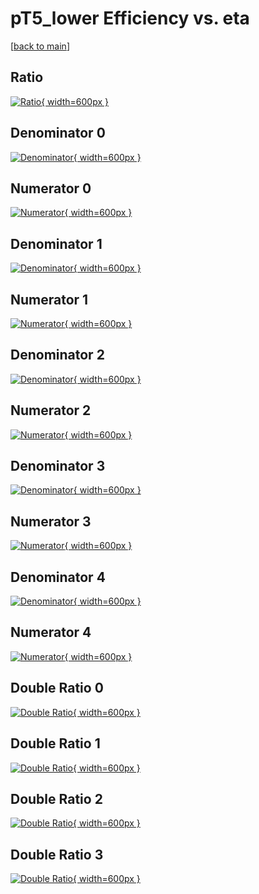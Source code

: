 # pT5_lower Efficiency vs. eta

[[back to main](./)]



## Ratio

[![Ratio](../mtv/var/pT5_lower_base_211_1_eff_eta.png){ width=600px }](../mtv/var/pT5_lower_base_211_1_eff_eta.pdf)

## Denominator 0

[![Denominator](../mtv/den/pT5_lower_base_211_1_eff_eta_den0.png){ width=600px }](../mtv/den/pT5_lower_base_211_1_eff_eta_den0.pdf)

## Numerator 0

[![Numerator](../mtv/num/pT5_lower_base_211_1_eff_eta_num0.png){ width=600px }](../mtv/num/pT5_lower_base_211_1_eff_eta_num0.pdf)

## Denominator 1

[![Denominator](../mtv/den/pT5_lower_base_211_1_eff_eta_den1.png){ width=600px }](../mtv/den/pT5_lower_base_211_1_eff_eta_den1.pdf)

## Numerator 1

[![Numerator](../mtv/num/pT5_lower_base_211_1_eff_eta_num1.png){ width=600px }](../mtv/num/pT5_lower_base_211_1_eff_eta_num1.pdf)

## Denominator 2

[![Denominator](../mtv/den/pT5_lower_base_211_1_eff_eta_den2.png){ width=600px }](../mtv/den/pT5_lower_base_211_1_eff_eta_den2.pdf)

## Numerator 2

[![Numerator](../mtv/num/pT5_lower_base_211_1_eff_eta_num2.png){ width=600px }](../mtv/num/pT5_lower_base_211_1_eff_eta_num2.pdf)

## Denominator 3

[![Denominator](../mtv/den/pT5_lower_base_211_1_eff_eta_den3.png){ width=600px }](../mtv/den/pT5_lower_base_211_1_eff_eta_den3.pdf)

## Numerator 3

[![Numerator](../mtv/num/pT5_lower_base_211_1_eff_eta_num3.png){ width=600px }](../mtv/num/pT5_lower_base_211_1_eff_eta_num3.pdf)

## Denominator 4

[![Denominator](../mtv/den/pT5_lower_base_211_1_eff_eta_den4.png){ width=600px }](../mtv/den/pT5_lower_base_211_1_eff_eta_den4.pdf)

## Numerator 4

[![Numerator](../mtv/num/pT5_lower_base_211_1_eff_eta_num4.png){ width=600px }](../mtv/num/pT5_lower_base_211_1_eff_eta_num4.pdf)

## Double Ratio 0

[![Double Ratio](../mtv/ratio/pT5_lower_base_211_1_eff_eta_ratio0.png){ width=600px }](../mtv/ratio/pT5_lower_base_211_1_eff_eta_ratio0.pdf)

## Double Ratio 1

[![Double Ratio](../mtv/ratio/pT5_lower_base_211_1_eff_eta_ratio1.png){ width=600px }](../mtv/ratio/pT5_lower_base_211_1_eff_eta_ratio1.pdf)

## Double Ratio 2

[![Double Ratio](../mtv/ratio/pT5_lower_base_211_1_eff_eta_ratio2.png){ width=600px }](../mtv/ratio/pT5_lower_base_211_1_eff_eta_ratio2.pdf)

## Double Ratio 3

[![Double Ratio](../mtv/ratio/pT5_lower_base_211_1_eff_eta_ratio3.png){ width=600px }](../mtv/ratio/pT5_lower_base_211_1_eff_eta_ratio3.pdf)

